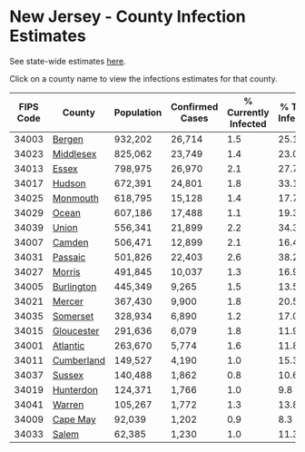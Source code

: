 # New Jersey - County Infection Estimates

See state-wide estimates [here](/infections/us-nj).

Click on a county name to view the infections estimates for that county.

|   FIPS Code |                   County |   Population |   Confirmed Cases |   % Currently Infected |   % Total Infected |
|-------------|--------------------------|--------------|-------------------|------------------------|--------------------|
|       34003 |         [Bergen](bergen) |      932,202 |            26,714 |                    1.5 |               25.1 |
|       34023 |   [Middlesex](middlesex) |      825,062 |            23,749 |                    1.4 |               23.0 |
|       34013 |           [Essex](essex) |      798,975 |            26,970 |                    2.1 |               27.7 |
|       34017 |         [Hudson](hudson) |      672,391 |            24,801 |                    1.8 |               33.1 |
|       34025 |     [Monmouth](monmouth) |      618,795 |            15,128 |                    1.4 |               17.7 |
|       34029 |           [Ocean](ocean) |      607,186 |            17,488 |                    1.1 |               19.3 |
|       34039 |           [Union](union) |      556,341 |            21,899 |                    2.2 |               34.3 |
|       34007 |         [Camden](camden) |      506,471 |            12,899 |                    2.1 |               16.4 |
|       34031 |       [Passaic](passaic) |      501,826 |            22,403 |                    2.6 |               38.2 |
|       34027 |         [Morris](morris) |      491,845 |            10,037 |                    1.3 |               16.9 |
|       34005 | [Burlington](burlington) |      445,349 |             9,265 |                    1.5 |               13.5 |
|       34021 |         [Mercer](mercer) |      367,430 |             9,900 |                    1.8 |               20.5 |
|       34035 |     [Somerset](somerset) |      328,934 |             6,890 |                    1.2 |               17.0 |
|       34015 | [Gloucester](gloucester) |      291,636 |             6,079 |                    1.8 |               11.9 |
|       34001 |     [Atlantic](atlantic) |      263,670 |             5,774 |                    1.6 |               11.8 |
|       34011 | [Cumberland](cumberland) |      149,527 |             4,190 |                    1.0 |               15.3 |
|       34037 |         [Sussex](sussex) |      140,488 |             1,862 |                    0.8 |               10.6 |
|       34019 |   [Hunterdon](hunterdon) |      124,371 |             1,766 |                    1.0 |                9.8 |
|       34041 |         [Warren](warren) |      105,267 |             1,772 |                    1.3 |               13.8 |
|       34009 |     [Cape May](cape-may) |       92,039 |             1,202 |                    0.9 |                8.3 |
|       34033 |           [Salem](salem) |       62,385 |             1,230 |                    1.0 |               11.3 |